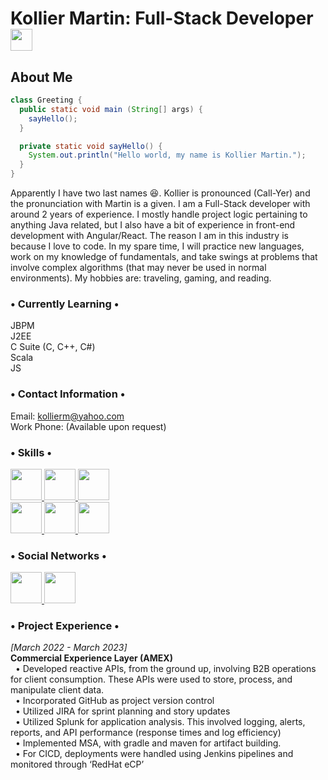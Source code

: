 # Kollier Martin: Full-Stack Developer <img src="https://upload.wikimedia.org/wikipedia/commons/thumb/b/be/Circle-icons-stack.svg/2048px-Circle-icons-stack.svg.png" width="35" height="35">
## About Me

```java
class Greeting {
  public static void main (String[] args) {
    sayHello();
  }

  private static void sayHello() {
    System.out.println("Hello world, my name is Kollier Martin.");
  }
}
```

Apparently I have two last names :laughing:. Kollier is pronounced (Call-Yer) and the pronunciation with Martin is a given. I am a Full-Stack developer with around 2 years of experience. I mostly handle project logic pertaining to anything Java related, but I also have a bit of experience in front-end development with Angular/React. The reason I am in this industry is because I love to code. In my spare time, I will practice new languages, work on my knowledge of fundamentals, and take swings at problems that involve complex algorithms (that may never be used in normal environments). My hobbies are: traveling, gaming, and reading. 

### • Currently Learning •   
JBPM    
J2EE    
C Suite (C, C++, C#)    
Scala   
JS    

### • Contact Information •   
Email: kollierm@yahoo.com   
Work Phone: (Available upon request)

### • Skills •
<div>
  <a href="https://www.java.com/en/">
    <img src="https://icons.iconarchive.com/icons/papirus-team/papirus-apps/512/java-icon.png" width="50" height="50">
  </a>

  <a href="https://spring.io">
    <img src="https://www.svgrepo.com/show/376350/spring.svg" width="50" height="50">
  </a>

  <a href="https://hibernate.org">
    <img src="https://icon-library.com/images/hibernate-icon/hibernate-icon-0.jpg" width="50" height="50"> <br />
  </a>

  <a href="https://reactjs.org">
    <img src="https://cdn1.iconfinder.com/data/icons/soleicons-solid-vol-1/64/reactjs_javascript_library_atom_atomic_react-512.png" width="50" height="50">
  </a>

  <a href="https://angular.io">
    <img src="https://brandslogos.com/wp-content/uploads/images/large/angular-icon-logo.png" width="50" height="50">
  </a>

  <a href="https://www.mysql.com">
    <img src="https://icons.veryicon.com/png/o/system/inspur-cloud-icon/rds-mysql.png" width="50" height="50"> <br />
  </a>
<div />

### • Social Networks •
<a href="https://github.com/kollier-martin">
  <img src="https://raw.githubusercontent.com/danielcranney/readme-generator/main/public/icons/socials/github.svg" width="50" height="50">
</a>
  
<a href="https://www.linkedin.com/in/kollier-martin-495b48127/">
  <img src="https://raw.githubusercontent.com/danielcranney/readme-generator/main/public/icons/socials/linkedin.svg" width="50" height="50">
</a> <br />

### • Project Experience •
*[March 2022 - March 2023]*     
**Commercial Experience Layer (AMEX)**    
&nbsp;  • Developed reactive APIs, from the ground up, involving B2B operations for client consumption. These APIs were used to store, process, and manipulate client data.   
&nbsp;  • Incorporated GitHub as project version control    
&nbsp;  • Utilized JIRA for sprint planning and story updates   
&nbsp;  • Utilized Splunk for application analysis. This involved logging, alerts, reports, and API performance (response times and log efficiency)   
&nbsp;  • Implemented MSA, with gradle and maven for artifact building.   
&nbsp;  • For CICD, deployments were handled using Jenkins pipelines and monitored through ‘RedHat eCP’   
